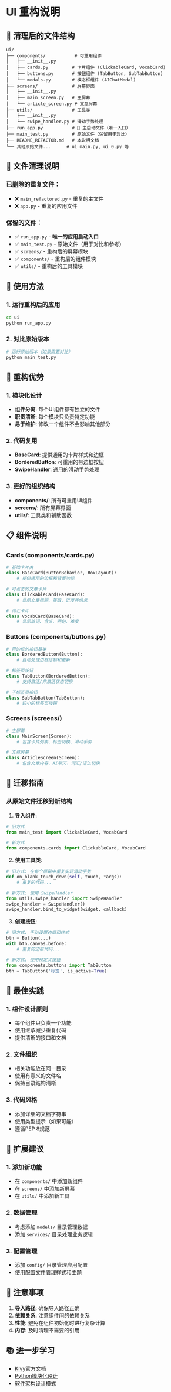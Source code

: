 # UI 重构说明

## 📁 清理后的文件结构

```
ui/
├── components/           # 可重用组件
│   ├── __init__.py
│   ├── cards.py         # 卡片组件 (ClickableCard, VocabCard)
│   ├── buttons.py       # 按钮组件 (TabButton, SubTabButton)
│   └── modals.py        # 模态框组件 (AIChatModal)
├── screens/             # 屏幕界面
│   ├── __init__.py
│   ├── main_screen.py   # 主屏幕
│   └── article_screen.py # 文章屏幕
├── utils/               # 工具类
│   ├── __init__.py
│   └── swipe_handler.py # 滑动手势处理
├── run_app.py           # 🚀 主启动文件（唯一入口）
├── main_test.py         # 原始文件（保留用于对比）
├── README_REFACTOR.md   # 本说明文档
└── 其他原始文件...      # ui_main.py, ui_0.py 等
```

## 🧹 文件清理说明

### 已删除的重复文件：
- ❌ `main_refactored.py` - 重复的主文件
- ❌ `app.py` - 重复的应用文件

### 保留的文件：
- ✅ `run_app.py` - **唯一的应用启动入口**
- ✅ `main_test.py` - 原始文件（用于对比和参考）
- ✅ `screens/` - 重构后的屏幕模块
- ✅ `components/` - 重构后的组件模块
- ✅ `utils/` - 重构后的工具模块

## 🚀 使用方法

### 1. 运行重构后的应用
```bash
cd ui
python run_app.py
```

### 2. 对比原始版本
```bash
# 运行原始版本（如果需要对比）
python main_test.py
```

## 🔧 重构优势

### 1. **模块化设计**
- **组件分离**: 每个UI组件都有独立的文件
- **职责清晰**: 每个模块只负责特定功能
- **易于维护**: 修改一个组件不会影响其他部分

### 2. **代码复用**
- **BaseCard**: 提供通用的卡片样式和边框
- **BorderedButton**: 可重用的带边框按钮
- **SwipeHandler**: 通用的滑动手势处理

### 3. **更好的组织结构**
- **components/**: 所有可重用UI组件
- **screens/**: 所有屏幕界面
- **utils/**: 工具类和辅助函数

## 📋 组件说明

### Cards (components/cards.py)
```python
# 基础卡片类
class BaseCard(ButtonBehavior, BoxLayout):
    # 提供通用的边框和背景功能

# 可点击的文章卡片
class ClickableCard(BaseCard):
    # 显示文章标题、等级、进度等信息

# 词汇卡片
class VocabCard(BaseCard):
    # 显示单词、含义、例句、难度
```

### Buttons (components/buttons.py)
```python
# 带边框的按钮基类
class BorderedButton(Button):
    # 自动处理边框绘制和更新

# 标签页按钮
class TabButton(BorderedButton):
    # 支持激活/非激活状态切换

# 子标签页按钮
class SubTabButton(TabButton):
    # 较小的标签页按钮
```

### Screens (screens/)
```python
# 主屏幕
class MainScreen(Screen):
    # 包含卡片列表、标签切换、滑动手势

# 文章屏幕
class ArticleScreen(Screen):
    # 包含文章内容、AI聊天、词汇/语法切换
```

## 🔄 迁移指南

### 从原始文件迁移到新结构

1. **导入组件**:
```python
# 旧方式
from main_test import ClickableCard, VocabCard

# 新方式
from components.cards import ClickableCard, VocabCard
```

2. **使用工具类**:
```python
# 旧方式: 在每个屏幕中重复实现滑动手势
def on_blank_touch_down(self, touch, *args):
    # 重复的代码...

# 新方式: 使用 SwipeHandler
from utils.swipe_handler import SwipeHandler
swipe_handler = SwipeHandler()
swipe_handler.bind_to_widget(widget, callback)
```

3. **创建按钮**:
```python
# 旧方式: 手动设置边框和样式
btn = Button(...)
with btn.canvas.before:
    # 重复的边框代码...

# 新方式: 使用预定义按钮
from components.buttons import TabButton
btn = TabButton('标签', is_active=True)
```

## 📝 最佳实践

### 1. **组件设计原则**
- 每个组件只负责一个功能
- 使用继承减少重复代码
- 提供清晰的接口和文档

### 2. **文件组织**
- 相关功能放在同一目录
- 使用有意义的文件名
- 保持目录结构清晰

### 3. **代码风格**
- 添加详细的文档字符串
- 使用类型提示（如果可能）
- 遵循PEP 8规范

## 🔧 扩展建议

### 1. **添加新功能**
- 在 `components/` 中添加新组件
- 在 `screens/` 中添加新屏幕
- 在 `utils/` 中添加新工具

### 2. **数据管理**
- 考虑添加 `models/` 目录管理数据
- 添加 `services/` 目录处理业务逻辑

### 3. **配置管理**
- 添加 `config/` 目录管理应用配置
- 使用配置文件管理样式和主题

## 🐛 注意事项

1. **导入路径**: 确保导入路径正确
2. **依赖关系**: 注意组件间的依赖关系
3. **性能**: 避免在组件初始化时进行复杂计算
4. **内存**: 及时清理不需要的引用

## 📚 进一步学习

- [Kivy官方文档](https://kivy.org/doc/stable/)
- [Python模块化设计](https://docs.python.org/3/tutorial/modules.html)
- [软件架构设计模式](https://en.wikipedia.org/wiki/Software_design_pattern) 